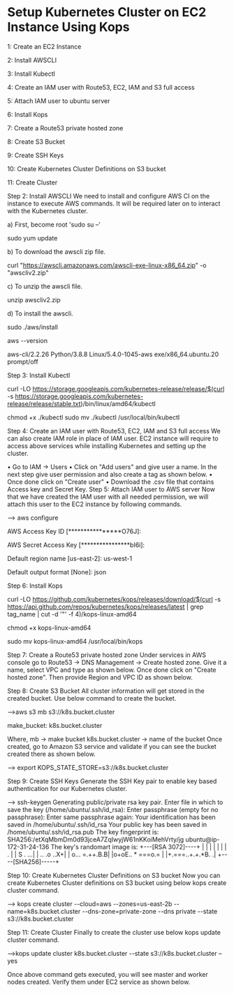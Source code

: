 # Setup Kubernetes Cluster on EC2 Instance Using Kops

1: Create an EC2 Instance

2:  Install AWSCLI

3: Install Kubectl

4: Create an IAM user with Route53, EC2, IAM and S3 full access

5: Attach IAM user to ubuntu server

6: Install Kops

7: Create a Route53 private hosted zone

8: Create S3 Bucket

9: Create SSH Keys

10: Create Kubernetes Cluster Definitions on S3 bucket

11: Create Cluster

Step 2:  Install AWSCLI
We need to install and configure AWS CI on the instance to execute AWS commands. It will be required later on to interact with the Kubernetes cluster.

a) First, become root 'sudo su –'

sudo yum update

b) To  download the awscli zip file.

curl "https://awscli.amazonaws.com/awscli-exe-linux-x86_64.zip" -o "awscliv2.zip"

c) To unzip the awscli file.

unzip awscliv2.zip

d) To install the awscli.

sudo ./aws/install

aws --version

aws-cli/2.2.26 Python/3.8.8 Linux/5.4.0-1045-aws exe/x86_64.ubuntu.20 prompt/off
 
Step 3: Install Kubectl

curl -LO https://storage.googleapis.com/kubernetes-release/release/$(curl -s https://storage.googleapis.com/kubernetes-release/release/stable.txt)/bin/linux/amd64/kubectl

chmod +x ./kubectl
sudo mv ./kubectl /usr/local/bin/kubectl

Step 4: Create an IAM user with Route53, EC2, IAM and S3 full access
We can also create IAM role in place of IAM user. EC2 instance will require to access above services while installing Kubernetes and setting up the cluster.

•	Go to IAM -> Users
•	Click on "Add users" and give user a name. In the next step give user permission and also create a tag as shown below.
•	Once done click on "Create user"
•	Download the .csv file that contains Access key and Secret Key.
Step 5: Attach IAM user to AWS server
Now that we have created the IAM user with all needed permission, we will attach this user to the EC2 instance by following commands.

--> aws configure

AWS Access Key ID [****************O76J]:

AWS Secret Access Key [****************bI6i]:

Default region name [us-east-2]: us-west-1

Default output format [None]: json

Step 6: Install Kops

curl -LO https://github.com/kubernetes/kops/releases/download/$(curl -s https://api.github.com/repos/kubernetes/kops/releases/latest | grep tag_name | cut -d '"' -f 4)/kops-linux-amd64

chmod +x kops-linux-amd64

sudo mv kops-linux-amd64 /usr/local/bin/kops

Step 7: Create a Route53 private hosted zone
Under services in AWS console go to Route53 -> DNS Management -> Create hosted zone. Give it a name, select VPC and type as shown below. Once done click on "Create hosted zone".
Then provide Region and VPC ID as shown below.

Step 8: Create S3 Bucket
All cluster information will get stored in the created bucket. Use below command to create the bucket.

-->aws s3 mb s3://k8s.bucket.cluster

make_bucket: k8s.bucket.cluster

Where,
mb -> make bucket
k8s.bucket.cluster -> name of the bucket
Once created, go to Amazon S3 service and validate if you can see the bucket created there as shown below.

--> export KOPS_STATE_STORE=s3://k8s.bucket.cluster

Step 9: Create SSH Keys
Generate the SSH Key pair to enable key based authentication for our Kubernetes cluster.

--> ssh-keygen
Generating public/private rsa key pair.
Enter file in which to save the key (/home/ubuntu/.ssh/id_rsa):
Enter passphrase (empty for no passphrase):
Enter same passphrase again:
Your identification has been saved in /home/ubuntu/.ssh/id_rsa
Your public key has been saved in /home/ubuntu/.ssh/id_rsa.pub
The key fingerprint is:
SHA256:/etXqMbmDm0d93jceA7ZqIwyjW61nKKoiMehVrty/jg ubuntu@ip-172-31-24-136
The key's randomart image is:
+---[RSA 3072]----+
|                 |
|                 |
|                 |
|         .       |
|        S .   ...|
|  ..      .o ..X+|
| o...    =.++.B.B|
|o+oE..  * ===o.= |
|+.===..+.+.*B.  .|
+----[SHA256]-----+
 
Step 10: Create Kubernetes Cluster Definitions on S3 bucket
Now you can create Kubernetes Cluster definitions on S3 bucket using below kops create cluster command.

--> kops create cluster --cloud=aws --zones=us-east-2b --name=k8s.bucket.cluster --dns-zone=private-zone --dns private --state s3://k8s.bucket.cluster
 
Step 11: Create Cluster
Finally to create the cluster use below kops update cluster command.

-->kops update cluster k8s.bucket.cluster --state s3://k8s.bucket.cluster –yes

Once above command gets executed, you will see master and worker nodes created. Verify them under EC2 service as shown below.
